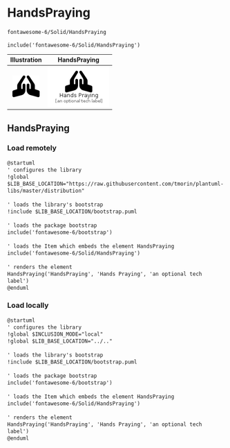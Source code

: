 # HandsPraying


```text
fontawesome-6/Solid/HandsPraying
```

```text
include('fontawesome-6/Solid/HandsPraying')
```



| Illustration | HandsPraying |
| :---: | :---: |
| ![illustration for Illustration](../../fontawesome-6/Solid/HandsPraying.png) | ![illustration for HandsPraying](../../fontawesome-6/Solid/HandsPraying.Local.png) |




## HandsPraying

### Load remotely
```plantuml
@startuml
' configures the library
!global $LIB_BASE_LOCATION="https://raw.githubusercontent.com/tmorin/plantuml-libs/master/distribution"

' loads the library's bootstrap
!include $LIB_BASE_LOCATION/bootstrap.puml

' loads the package bootstrap
include('fontawesome-6/bootstrap')

' loads the Item which embeds the element HandsPraying
include('fontawesome-6/Solid/HandsPraying')

' renders the element
HandsPraying('HandsPraying', 'Hands Praying', 'an optional tech label')
@enduml
```

### Load locally
```plantuml
@startuml
' configures the library
!global $INCLUSION_MODE="local"
!global $LIB_BASE_LOCATION="../.."

' loads the library's bootstrap
!include $LIB_BASE_LOCATION/bootstrap.puml

' loads the package bootstrap
include('fontawesome-6/bootstrap')

' loads the Item which embeds the element HandsPraying
include('fontawesome-6/Solid/HandsPraying')

' renders the element
HandsPraying('HandsPraying', 'Hands Praying', 'an optional tech label')
@enduml
```

